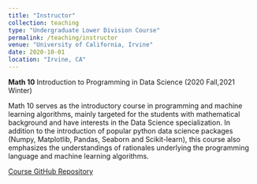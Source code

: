 ```yaml
---
title: "Instructor"
collection: teaching
type: "Undergraduate Lower Division Course"
permalink: /teaching/instructor
venue: "University of California, Irvine"
date: 2020-10-01
location: "Irvine, CA"
---
```


**Math 10** Introduction to Programming in Data Science (2020 Fall,2021 Winter)

Math 10 serves as the introductory course in programming and machine learning algorithms, mainly targeted for the students with mathematical background and have interests in the Data Science specialization. In addition to the introduction of popular python data science packages (Numpy, Matplotlib, Pandas, Seaborn and Scikit-learn), this course also emphasizes the understandings of rationales underlying the programming language and machine learning algorithms.

[Course GitHub Repository](https://github.com/cliffzhou92/UCI_MATH_10/blob/master/README.md)
